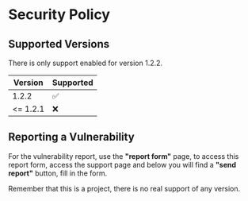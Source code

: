 # Security Policy

## Supported Versions

There is only support enabled for version 1.2.2.

| Version    | Supported          |
| ---------- | ------------------ |
| 1.2.2      | :white_check_mark: |
| <= 1.2.1   | :x:                |

## Reporting a Vulnerability

For the vulnerability report, use the **"report form"** page, to access this 
report form, access the support page and below you will find a **"send report"** 
button, fill in the form.

Remember that this is a project, there is no real support of any version.
